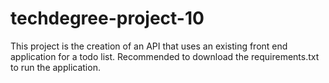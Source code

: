 # techdegree-project-10
This project is the creation of an API that uses an existing front end application for a todo list.
Recommended to download the requirements.txt to run the application.
